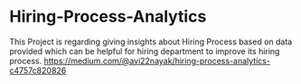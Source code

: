 # Hiring-Process-Analytics

This Project is regarding giving insights about Hiring Process based on data provided which can be helpful for hiring department to improve its hiring process.
https://medium.com/@avi22nayak/hiring-process-analytics-c4757c820826

